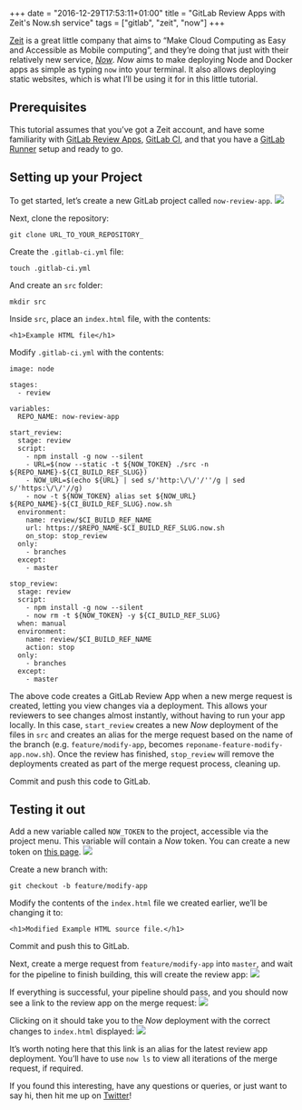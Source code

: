 +++
date = "2016-12-29T17:53:11+01:00"
title = "GitLab Review Apps with Zeit's Now.sh service"
tags = ["gitlab", "zeit", "now"]
+++

[Zeit](https://zeit.co/about) is a great little company that aims to “Make Cloud Computing as Easy and Accessible as Mobile computing”, and they’re doing that just with their relatively new service, _[Now](https://zeit.co/now)_. _Now_ aims to make deploying Node and Docker apps as simple as typing `now` into your terminal. It also allows deploying static websites, which is what I’ll be using it for in this little tutorial.

## Prerequisites
This tutorial assumes that you’ve got a Zeit account, and have some familiarity with [GitLab Review Apps](https://about.gitlab.com/2016/11/22/introducing-review-apps/), [GitLab CI](https://about.gitlab.com/gitlab-ci/), and that you have a [GitLab Runner](https://docs.gitlab.com/runner/) setup and ready to go.

## Setting up your Project
To get started, let’s create a new GitLab project called `now-review-app`.
![](DraggedImage.png)

Next, clone the repository:
```
git clone URL_TO_YOUR_REPOSITORY_
```

Create the `.gitlab-ci.yml` file:
```
touch .gitlab-ci.yml
```

And create an `src` folder:
```
mkdir src
```

Inside `src`, place an `index.html` file, with the contents:
```
<h1>Example HTML file</h1>
```

Modify `.gitlab-ci.yml` with the contents:
```
image: node

stages:
  - review

variables:
  REPO_NAME: now-review-app

start_review:
  stage: review
  script:
    - npm install -g now --silent
    - URL=$(now --static -t ${NOW_TOKEN} ./src -n ${REPO_NAME}-${CI_BUILD_REF_SLUG})
    - NOW_URL=$(echo ${URL} | sed s/'http:\/\/'/''/g | sed s/'https:\/\/'//g)
    - now -t ${NOW_TOKEN} alias set ${NOW_URL} ${REPO_NAME}-${CI_BUILD_REF_SLUG}.now.sh
  environment:
    name: review/$CI_BUILD_REF_NAME
    url: https://$REPO_NAME-$CI_BUILD_REF_SLUG.now.sh
    on_stop: stop_review
  only:
    - branches
  except:
    - master

stop_review:
  stage: review
  script:
    - npm install -g now --silent
    - now rm -t ${NOW_TOKEN} -y ${CI_BUILD_REF_SLUG}
  when: manual
  environment:
    name: review/$CI_BUILD_REF_NAME
    action: stop
  only:
    - branches
  except:
    - master
```

The above code creates a GitLab Review App when a new merge request is created, letting you view changes via a deployment. This allows your reviewers to see changes almost instantly, without having to run your app locally. In this case, `start_review` creates a new _Now_ deployment of the files in `src` and creates an alias for the merge request based on the name of the branch (e.g. `feature/modify-app`, becomes `reponame-feature-modify-app.now.sh`). Once the review has finished, `stop_review` will remove the deployments created as part of the merge request process, cleaning up.

Commit and push this code to GitLab.

## Testing it out
Add a new variable called `NOW_TOKEN` to the project, accessible via the project menu. This variable will contain a _Now_ token. You can create a new token on [this page](https://zeit.co/account#api-tokens).
![](DraggedImage-1.png)

Create a new branch with:
```
git checkout -b feature/modify-app
```

Modify the contents of the `index.html` file we created earlier, we’ll be changing it to:
```
<h1>Modified Example HTML source file.</h1>
```

Commit and push this to GitLab.

Next, create a merge request from `feature/modify-app` into `master`, and wait for the pipeline to finish building, this will create the review app:
![](DraggedImage-2.png)

If everything is successful, your pipeline should pass, and you should now see a link to the review app on the merge request:
![](DraggedImage-3.png)

Clicking on it should take you to the _Now_ deployment with the correct changes to `index.html` displayed:
![](DraggedImage-4.png)

It’s worth noting here that this link is an alias for the latest review app deployment. You’ll have to use `now ls` to view all iterations of the merge request, if required.

If you found this interesting, have any questions or queries, or just want to say hi, then hit me up on [Twitter](https://twitter.com/hugojmd)!
